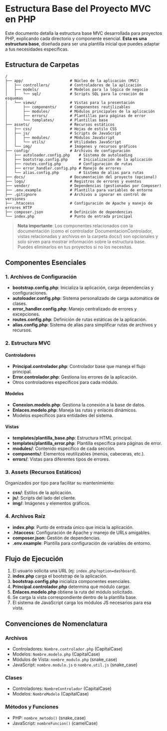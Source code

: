 # Estructura Base del Proyecto MVC en PHP

Este documento detalla la estructura base MVC desarrollada para proyectos PHP, explicando cada directorio y componente esencial. **Esta es una estructura base**, diseñada para ser una plantilla inicial que puedes adaptar a tus necesidades específicas.

## Estructura de Carpetas

```
/
├── app/                     # Núcleo de la aplicación (MVC)
│   ├── controllers/         # Controladores de la aplicación
│   ├── models/              # Modelos para la lógica de negocio
│   │   └── sql/             # Scripts SQL para la creación de esquemas
│   └── views/               # Vistas para la presentación
│       ├── components/      # Componentes reutilizables
│       ├── modules/         # Módulos principales de la aplicación
│       ├── errors/          # Plantillas para páginas de error
│       └── templates/       # Plantillas base
├── assets/                  # Recursos estáticos
│   ├── css/                 # Hojas de estilo CSS
│   ├── js/                  # Scripts de JavaScript
│   │   ├── modules/         # Módulos JavaScript
│   │   └── utils/           # Utilidades JavaScript
│   └── img/                 # Imágenes y recursos gráficos
├── config/                  # Archivos de configuración
│   ├── autoloader.config.php    # Sistema de autoloading
│   ├── bootstrap.config.php     # Inicialización de la aplicación
│   ├── routes.config.php        # Configuración de rutas
│   ├── error_handler.config.php # Manejo de errores
│   └── alias.config.php         # Sistema de alias para rutas
├── docs/                    # Documentación del proyecto (opcional)
├── logs/                    # Registros de errores y eventos
├── vendor/                  # Dependencias (gestionadas por Composer)
├── .env.example             # Plantilla para variables de entorno
├── .gitignore               # Archivos a ignorar en control de versiones
├── .htaccess                # Configuración de Apache y manejo de errores HTTP
├── composer.json            # Definición de dependencias
└── index.php                # Punto de entrada principal
```

> **Nota importante**: Los componentes relacionados con la documentación (como el controlador DocumentacionControlador, vistas relacionadas y archivos en la carpeta docs/) son opcionales y solo sirven para mostrar información sobre la estructura base. Puedes eliminarlos en tus proyectos si no los necesitas.

## Componentes Esenciales

### 1. Archivos de Configuración

- **bootstrap.config.php**: Inicializa la aplicación, carga dependencias y configuraciones.
- **autoloader.config.php**: Sistema personalizado de carga automática de clases.
- **error_handler.config.php**: Manejo centralizado de errores y excepciones.
- **routes.config.php**: Definición de rutas estáticas de la aplicación.
- **alias.config.php**: Sistema de alias para simplificar rutas de archivos y recursos.

### 2. Estructura MVC

#### Controladores

- **Principal.controlador.php**: Controlador base que maneja el flujo principal.
- **Error.controlador.php**: Gestiona los errores de la aplicación.
- Otros controladores específicos para cada módulo.

#### Modelos

- **Conexion.modelo.php**: Gestiona la conexión a la base de datos.
- **Enlaces.modelo.php**: Maneja las rutas y enlaces dinámicos.
- Modelos específicos para entidades del sistema.

#### Vistas

- **templates/plantilla_base.php**: Estructura HTML principal.
- **templates/plantilla_error.php**: Plantilla específica para páginas de error.
- **modules/**: Contenido específico de cada sección.
- **components/**: Elementos reutilizables (menús, cabeceras, etc.).
- **errors/**: Vistas para diferentes tipos de errores.

### 3. Assets (Recursos Estáticos)

Organizados por tipo para facilitar su mantenimiento:

- **css/**: Estilos de la aplicación.
- **js/**: Scripts del lado del cliente.
- **img/**: Imágenes y elementos gráficos.

### 4. Archivos Raíz

- **index.php**: Punto de entrada único que inicia la aplicación.
- **.htaccess**: Configuración de Apache y manejo de URLs amigables.
- **composer.json**: Gestión de dependencias.
- **.env.example**: Plantilla para configuración de variables de entorno.

## Flujo de Ejecución

1. El usuario solicita una URL (ej: `index.php?option=dashboard`).
2. **index.php** carga el bootstrap de la aplicación.
3. **bootstrap.config.php** inicializa componentes esenciales.
4. **Principal.controlador.php** determina qué módulo cargar.
5. **Enlaces.modelo.php** obtiene la ruta del módulo solicitado.
6. Se carga la vista correspondiente dentro de la plantilla base.
7. El sistema de JavaScript carga los módulos JS necesarios para esa vista.

## Convenciones de Nomenclatura

### Archivos

- Controladores: `Nombre.controlador.php` (CapitalCase)
- Modelos: `Nombre.modelo.php` (CapitalCase)
- Módulos de Vista: `nombre_modulo.php` (snake_case)
- JavaScript: `nombre.modulo.js` o `nombre.util.js` (snake_case)

### Clases

- Controladores: `NombreControlador` (CapitalCase)
- Modelos: `NombreModelo` (CapitalCase)

### Métodos y Funciones

- PHP: `nombre_metodo()` (snake_case)
- JavaScript: `nombreFuncion()` (camelCase)
